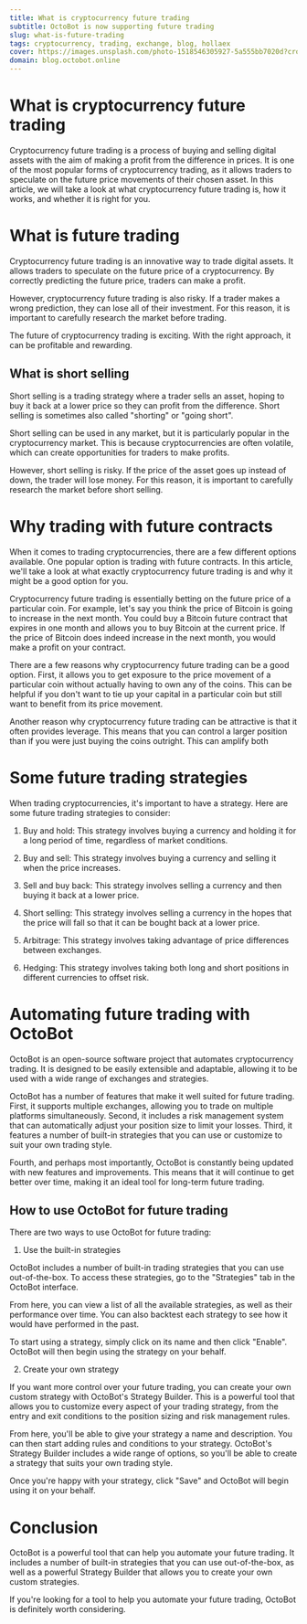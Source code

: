 ```yaml
---
title: What is cryptocurrency future trading
subtitle: OctoBot is now supporting future trading
slug: what-is-future-trading
tags: cryptocurrency, trading, exchange, blog, hollaex
cover: https://images.unsplash.com/photo-1518546305927-5a555bb7020d?crop=entropy&cs=tinysrgb&fm=jpg&ixid=MnwyNTk3OTl8MHwxfHNlYXJjaHwxfHxjcnlwdG9jdXJyZW5jeXxlbnwwfHx8fDE2NTk4MjE0ODQ&ixlib=rb-1.2.1&q=80
domain: blog.octobot.online
--- 
```


# What is cryptocurrency future trading

Cryptocurrency future trading is a process of buying and selling digital assets with the aim of making a profit from the difference in prices. It is one of the most popular forms of cryptocurrency trading, as it allows traders to speculate on the future price movements of their chosen asset. In this article, we will take a look at what cryptocurrency future trading is, how it works, and whether it is right for you.

# What is future trading

Cryptocurrency future trading is an innovative way to trade digital assets. It allows traders to speculate on the future price of a cryptocurrency. By correctly predicting the future price, traders can make a profit.

However, cryptocurrency future trading is also risky. If a trader makes a wrong prediction, they can lose all of their investment. For this reason, it is important to carefully research the market before trading.

The future of cryptocurrency trading is exciting. With the right approach, it can be profitable and rewarding.

## What is short selling

Short selling is a trading strategy where a trader sells an asset, hoping to buy it back at a lower price so they can profit from the difference. Short selling is sometimes also called "shorting" or "going short".

Short selling can be used in any market, but it is particularly popular in the cryptocurrency market. This is because cryptocurrencies are often volatile, which can create opportunities for traders to make profits.

However, short selling is risky. If the price of the asset goes up instead of down, the trader will lose money. For this reason, it is important to carefully research the market before short selling.

# Why trading with future contracts

When it comes to trading cryptocurrencies, there are a few different options available. One popular option is trading with future contracts. In this article, we'll take a look at what exactly cryptocurrency future trading is and why it might be a good option for you.

Cryptocurrency future trading is essentially betting on the future price of a particular coin. For example, let's say you think the price of Bitcoin is going to increase in the next month. You could buy a Bitcoin future contract that expires in one month and allows you to buy Bitcoin at the current price. If the price of Bitcoin does indeed increase in the next month, you would make a profit on your contract.

There are a few reasons why cryptocurrency future trading can be a good option. First, it allows you to get exposure to the price movement of a particular coin without actually having to own any of the coins. This can be helpful if you don't want to tie up your capital in a particular coin but still want to benefit from its price movement.

Another reason why cryptocurrency future trading can be attractive is that it often provides leverage. This means that you can control a larger position than if you were just buying the coins outright. This can amplify both

# Some future trading strategies

When trading cryptocurrencies, it's important to have a strategy. Here are some future trading strategies to consider:

1. Buy and hold: This strategy involves buying a currency and holding it for a long period of time, regardless of market conditions.

2. Buy and sell: This strategy involves buying a currency and selling it when the price increases.

3. Sell and buy back: This strategy involves selling a currency and then buying it back at a lower price.

4. Short selling: This strategy involves selling a currency in the hopes that the price will fall so that it can be bought back at a lower price.

5. Arbitrage: This strategy involves taking advantage of price differences between exchanges.

6. Hedging: This strategy involves taking both long and short positions in different currencies to offset risk.

# Automating future trading with OctoBot

OctoBot is an open-source software project that automates cryptocurrency trading. It is designed to be easily extensible and adaptable, allowing it to be used with a wide range of exchanges and strategies.

OctoBot has a number of features that make it well suited for future trading. First, it supports multiple exchanges, allowing you to trade on multiple platforms simultaneously. Second, it includes a risk management system that can automatically adjust your position size to limit your losses. Third, it features a number of built-in strategies that you can use or customize to suit your own trading style.

Fourth, and perhaps most importantly, OctoBot is constantly being updated with new features and improvements. This means that it will continue to get better over time, making it an ideal tool for long-term future trading.

## How to use OctoBot for future trading

There are two ways to use OctoBot for future trading:

1. Use the built-in strategies

OctoBot includes a number of built-in trading strategies that you can use out-of-the-box. To access these strategies, go to the "Strategies" tab in the OctoBot interface.

From here, you can view a list of all the available strategies, as well as their performance over time. You can also backtest each strategy to see how it would have performed in the past.

To start using a strategy, simply click on its name and then click "Enable". OctoBot will then begin using the strategy on your behalf.

2. Create your own strategy

If you want more control over your future trading, you can create your own custom strategy with OctoBot's Strategy Builder. This is a powerful tool that allows you to customize every aspect of your trading strategy, from the entry and exit conditions to the position sizing and risk management rules.

From here, you'll be able to give your strategy a name and description. You can then start adding rules and conditions to your strategy. OctoBot's Strategy Builder includes a wide range of options, so you'll be able to create a strategy that suits your own trading style.

Once you're happy with your strategy, click "Save" and OctoBot will begin using it on your behalf.

# Conclusion

OctoBot is a powerful tool that can help you automate your future trading. It includes a number of built-in strategies that you can use out-of-the-box, as well as a powerful Strategy Builder that allows you to create your own custom strategies.

If you're looking for a tool to help you automate your future trading, OctoBot is definitely worth considering.
